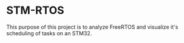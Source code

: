 # STM-RTOS
This purpose of this project is to analyze FreeRTOS and visualize it's scheduling of tasks on an STM32.
